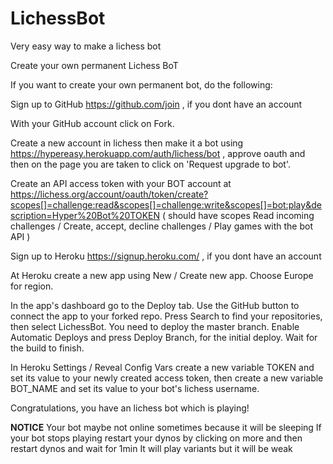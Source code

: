 # LichessBot
Very easy way to make a lichess bot

Create your own permanent Lichess BoT

If you want to create your own permanent bot, do the following:

Sign up to GitHub https://github.com/join , if you dont have an account

With your GitHub account  click on Fork.

Create a new account in lichess  then make it a bot using https://hypereasy.herokuapp.com/auth/lichess/bot , approve oauth and then on the page you are taken to click on 'Request upgrade to bot'. 

Create an API access token with your BOT account at https://lichess.org/account/oauth/token/create?scopes[]=challenge:read&scopes[]=challenge:write&scopes[]=bot:play&description=Hyper%20Bot%20TOKEN ( should have scopes Read incoming challenges / Create, accept, decline challenges / Play games with the bot API )

Sign up to Heroku https://signup.heroku.com/ , if you dont have an account

At Heroku create a new app using New / Create new app. Choose Europe for region.

In the app's dashboard go to the Deploy tab. Use the GitHub button to connect the app to your forked repo. Press Search to find your repositories, then select LichessBot. You need to deploy the master branch. Enable Automatic Deploys and press Deploy Branch, for the initial deploy. Wait for the build to finish.

In Heroku Settings / Reveal Config Vars create a new variable TOKEN and set its value to your newly created access token, then create a new variable BOT_NAME and set its value to your bot's lichess username.


Congratulations, you have an lichess bot which is playing!

**NOTICE**
Your bot maybe not online sometimes because it will be sleeping
If your bot stops playing restart your dynos by clicking on more and then restart dynos and wait for 1min
It will play variants but it will be weak

